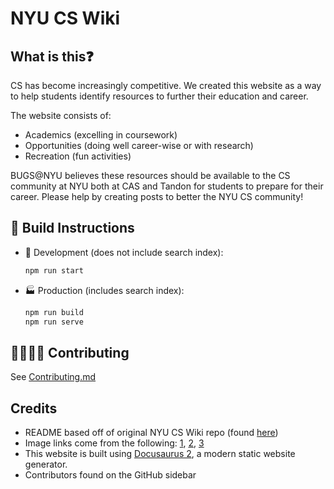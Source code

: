 # NYU CS Wiki

## What is this❓

CS has become increasingly competitive. We created this website as a way to help students identify resources to further their education and career.

The website consists of:

- Academics (excelling in coursework)
- Opportunities (doing well career-wise or with research)
- Recreation (fun activities)

BUGS@NYU believes these resources should be available to the CS community at NYU both at CAS and Tandon for students to prepare for their career. Please help by creating posts to better the NYU CS community!

## 👷 Build Instructions

- 🚧 Development (does not include search index):
  ```sh
  npm run start
  ```
- 🏭 Production (includes search index):
  ```sh
  npm run build
  npm run serve
  ```

## 👨‍💻👩‍💻 Contributing

See [Contributing.md](/CONTRIBUTING.md)

## Credits

- README based off of original NYU CS Wiki repo (found [here](https://github.com/BUGS-NYU/NYU-CS-Wiki-old))
- Image links come from the following: [1](https://www.vectorstock.com/royalty-free-vector/smiling-man-reading-a-book-vector-18865472), [2](https://www.alamy.com/person-or-office-worker-working-or-typing-on-computer-vector-cartoon-stick-figure-illustration-image425292126.html), [3](https://www.123rf.com/photo_46477355_stick-figure-in-action-stickman-on-a-surfboard-icon-he-has-fun-stick-man-vector-drawing-with-white-b.html)
- This website is built using [Docusaurus 2](https://docusaurus.io/), a modern static website generator.
- Contributors found on the GitHub sidebar
